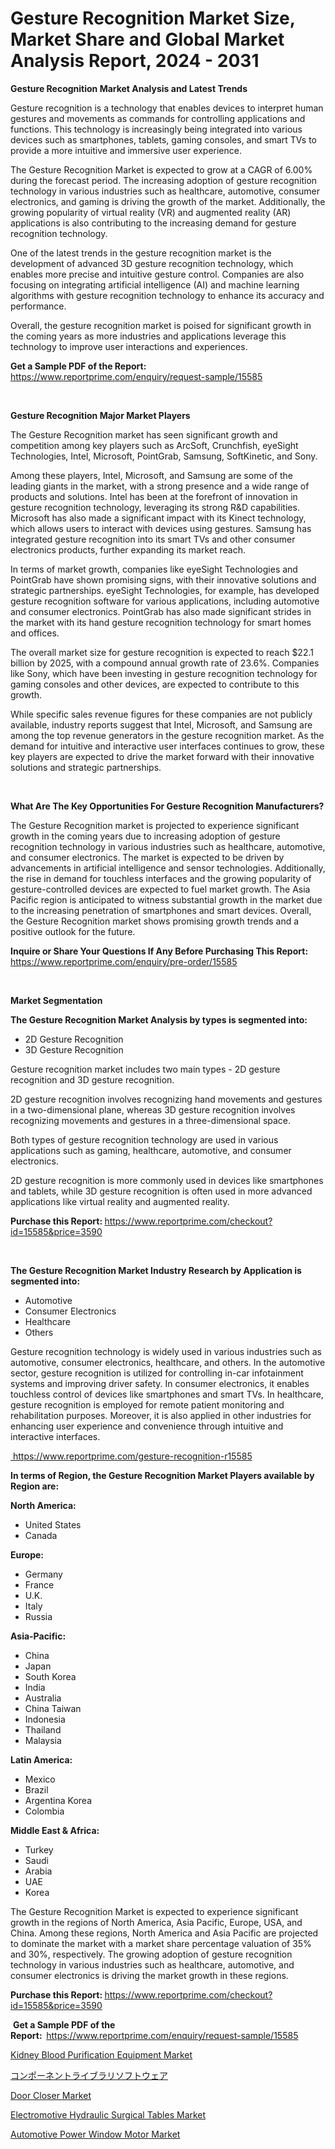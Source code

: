 <p><h1>Gesture Recognition Market Size, Market Share and Global Market Analysis Report, 2024 - 2031</h1></p><p><strong>Gesture Recognition Market Analysis and Latest Trends</strong></p>
<p><p>Gesture recognition is a technology that enables devices to interpret human gestures and movements as commands for controlling applications and functions. This technology is increasingly being integrated into various devices such as smartphones, tablets, gaming consoles, and smart TVs to provide a more intuitive and immersive user experience.</p><p>The Gesture Recognition Market is expected to grow at a CAGR of 6.00% during the forecast period. The increasing adoption of gesture recognition technology in various industries such as healthcare, automotive, consumer electronics, and gaming is driving the growth of the market. Additionally, the growing popularity of virtual reality (VR) and augmented reality (AR) applications is also contributing to the increasing demand for gesture recognition technology.</p><p>One of the latest trends in the gesture recognition market is the development of advanced 3D gesture recognition technology, which enables more precise and intuitive gesture control. Companies are also focusing on integrating artificial intelligence (AI) and machine learning algorithms with gesture recognition technology to enhance its accuracy and performance.</p><p>Overall, the gesture recognition market is poised for significant growth in the coming years as more industries and applications leverage this technology to improve user interactions and experiences.</p></p>
<p><strong>Get a Sample PDF of the Report:&nbsp;</strong> <a href="https://www.reportprime.com/enquiry/request-sample/15585">https://www.reportprime.com/enquiry/request-sample/15585</a></p>
<p>&nbsp;</p>
<p><strong>Gesture Recognition Major Market Players</strong></p>
<p><p>The Gesture Recognition market has seen significant growth and competition among key players such as ArcSoft, Crunchfish, eyeSight Technologies, Intel, Microsoft, PointGrab, Samsung, SoftKinetic, and Sony. </p><p>Among these players, Intel, Microsoft, and Samsung are some of the leading giants in the market, with a strong presence and a wide range of products and solutions. Intel has been at the forefront of innovation in gesture recognition technology, leveraging its strong R&D capabilities. Microsoft has also made a significant impact with its Kinect technology, which allows users to interact with devices using gestures. Samsung has integrated gesture recognition into its smart TVs and other consumer electronics products, further expanding its market reach.</p><p>In terms of market growth, companies like eyeSight Technologies and PointGrab have shown promising signs, with their innovative solutions and strategic partnerships. eyeSight Technologies, for example, has developed gesture recognition software for various applications, including automotive and consumer electronics. PointGrab has also made significant strides in the market with its hand gesture recognition technology for smart homes and offices.</p><p>The overall market size for gesture recognition is expected to reach $22.1 billion by 2025, with a compound annual growth rate of 23.6%. Companies like Sony, which have been investing in gesture recognition technology for gaming consoles and other devices, are expected to contribute to this growth. </p><p>While specific sales revenue figures for these companies are not publicly available, industry reports suggest that Intel, Microsoft, and Samsung are among the top revenue generators in the gesture recognition market. As the demand for intuitive and interactive user interfaces continues to grow, these key players are expected to drive the market forward with their innovative solutions and strategic partnerships.</p></p>
<p>&nbsp;</p>
<p><strong>What Are The Key Opportunities For Gesture Recognition Manufacturers?</strong></p>
<p><p>The Gesture Recognition market is projected to experience significant growth in the coming years due to increasing adoption of gesture recognition technology in various industries such as healthcare, automotive, and consumer electronics. The market is expected to be driven by advancements in artificial intelligence and sensor technologies. Additionally, the rise in demand for touchless interfaces and the growing popularity of gesture-controlled devices are expected to fuel market growth. The Asia Pacific region is anticipated to witness substantial growth in the market due to the increasing penetration of smartphones and smart devices. Overall, the Gesture Recognition market shows promising growth trends and a positive outlook for the future.</p></p>
<p><strong>Inquire or Share Your Questions If Any Before Purchasing This Report:</strong> <a href="https://www.reportprime.com/enquiry/pre-order/15585">https://www.reportprime.com/enquiry/pre-order/15585</a></p>
<p>&nbsp;</p>
<p><strong>Market Segmentation</strong></p>
<p><strong>The Gesture Recognition Market Analysis by types is segmented into:</strong></p>
<p><ul><li>2D Gesture Recognition</li><li>3D Gesture Recognition</li></ul></p>
<p><p>Gesture recognition market includes two main types - 2D gesture recognition and 3D gesture recognition. </p><p>2D gesture recognition involves recognizing hand movements and gestures in a two-dimensional plane, whereas 3D gesture recognition involves recognizing movements and gestures in a three-dimensional space. </p><p>Both types of gesture recognition technology are used in various applications such as gaming, healthcare, automotive, and consumer electronics. </p><p>2D gesture recognition is more commonly used in devices like smartphones and tablets, while 3D gesture recognition is often used in more advanced applications like virtual reality and augmented reality.</p></p>
<p><strong>Purchase this Report:&nbsp;</strong><a href="https://www.reportprime.com/checkout?id=15585&price=3590">https://www.reportprime.com/checkout?id=15585&price=3590</a></p>
<p>&nbsp;</p>
<p><strong>The Gesture Recognition Market Industry Research by Application is segmented into:</strong></p>
<p><ul><li>Automotive</li><li>Consumer Electronics</li><li>Healthcare</li><li>Others</li></ul></p>
<p><p>Gesture recognition technology is widely used in various industries such as automotive, consumer electronics, healthcare, and others. In the automotive sector, gesture recognition is utilized for controlling in-car infotainment systems and improving driver safety. In consumer electronics, it enables touchless control of devices like smartphones and smart TVs. In healthcare, gesture recognition is employed for remote patient monitoring and rehabilitation purposes. Moreover, it is also applied in other industries for enhancing user experience and convenience through intuitive and interactive interfaces.</p></p>
<p><a href="https://www.reportprime.com/gesture-recognition-r15585">&nbsp;https://www.reportprime.com/gesture-recognition-r15585</a></p>
<p><strong>In terms of Region, the Gesture Recognition Market Players available by Region are:</strong></p>
<p>
    <p> <strong> North America: </strong>
        <ul>
            <li>United States</li>
            <li>Canada</li>
        </ul>
        </p> 
    <p> <strong> Europe: </strong>
        <ul>
            <li>Germany</li>
            <li>France</li>
            <li>U.K.</li>
            <li>Italy</li>
            <li>Russia</li>
        </ul>
        </p> 
    <p> <strong> Asia-Pacific: </strong>
        <ul>
            <li>China</li>
            <li>Japan</li>
            <li>South Korea</li>
            <li>India</li>
            <li>Australia</li>
            <li>China Taiwan</li>
            <li>Indonesia</li>
            <li>Thailand</li>
            <li>Malaysia</li>
        </ul>
        </p> 
    <p> <strong> Latin America: </strong>
        <ul>
            <li>Mexico</li>
            <li>Brazil</li>
            <li>Argentina Korea</li>
            <li>Colombia</li>
        </ul>
        </p> 
    <p> <strong> Middle East & Africa: </strong>
        <ul>
            <li>Turkey</li>
            <li>Saudi</li>
            <li>Arabia</li>
            <li>UAE</li>
            <li>Korea</li>
        </ul>
    </p>
    </p>
<p><p>The Gesture Recognition Market is expected to experience significant growth in the regions of North America, Asia Pacific, Europe, USA, and China. Among these regions, North America and Asia Pacific are projected to dominate the market with a market share percentage valuation of 35% and 30%, respectively. The growing adoption of gesture recognition technology in various industries such as healthcare, automotive, and consumer electronics is driving the market growth in these regions.</p></p>
<p><strong>Purchase this Report: </strong><a href="https://www.reportprime.com/checkout?id=15585&price=3590">https://www.reportprime.com/checkout?id=15585&price=3590</a></p>
<p>&nbsp;<strong>Get a Sample PDF of the Report:&nbsp;&nbsp;</strong><a href="https://www.reportprime.com/enquiry/request-sample/15585">https://www.reportprime.com/enquiry/request-sample/15585</a></p>
<p><strong></strong></p>
<p><p><a href="https://medium.com/@caraleeh23/insights-into-the-kidney-blood-purification-equipment-market-size-which-is-expanding-with-a-10-8-2f641487df1f">Kidney Blood Purification Equipment Market</a></p><p><a href="https://medium.com/@mk4cronn/%E6%88%90%E9%95%B7%E4%B8%AD%E3%81%AE%E3%82%B3%E3%83%B3%E3%83%9D%E3%83%BC%E3%83%8D%E3%83%B3%E3%83%88%E3%83%A9%E3%82%A4%E3%83%96%E3%83%A9%E3%83%AA%E3%82%BD%E3%83%95%E3%83%88%E3%82%A6%E3%82%A7%E3%82%A2%E5%B8%82%E5%A0%B4%E3%82%BB%E3%82%AF%E3%82%BF%E3%83%BC-2031%E5%B9%B4%E3%81%BE%E3%81%A7%E3%81%AE%E5%B8%82%E5%A0%B4%E5%88%86%E6%9E%90%E3%81%A8%E6%88%90%E9%95%B7%E4%BA%88%E6%B8%AC-15e7337c2d59">コンポーネントライブラリソフトウェア</a></p><p><a href="https://github.com/jakobeblake56/Market-Research-Report-List-1/blob/main/door-closer-market.md">Door Closer Market</a></p><p><a href="https://medium.com/@maria.hardacre7345/deep-dive-into-the-electromotive-hydraulic-surgical-tables-market-itstrends-market-segmentation-b57da89f353a">Electromotive Hydraulic Surgical Tables Market</a></p><p><a href="https://github.com/JosephWillisbXXgf/Market-Research-Report-List-1/blob/main/automotive-power-window-motor-market.md">Automotive Power Window Motor Market</a></p></p>